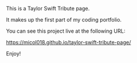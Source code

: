 This is a Taylor Swift Tribute page.

It makes up the first part of my coding portfolio.

You can see this project live at the following URL:

https://micol018.github.io/taylor-swift-tribute-page/

Enjoy!
